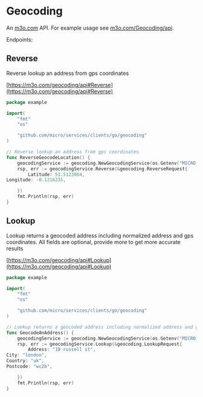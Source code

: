 # Geocoding

An [m3o.com](https://m3o.com) API. For example usage see [m3o.com/Geocoding/api](https://m3o.com/Geocoding/api).

Endpoints:

## Reverse

Reverse lookup an address from gps coordinates


[https://m3o.com/geocoding/api#Reverse](https://m3o.com/geocoding/api#Reverse)

```go
package example

import(
	"fmt"
	"os"

	"github.com/micro/services/clients/go/geocoding"
)

// Reverse lookup an address from gps coordinates
func ReverseGeocodeLocation() {
	geocodingService := geocoding.NewGeocodingService(os.Getenv("MICRO_API_TOKEN"))
	rsp, err := geocodingService.Reverse(&geocoding.ReverseRequest{
		Latitude: 51.5123064,
Longitude: -0.1216235,

	})
	fmt.Println(rsp, err)
}
```
## Lookup

Lookup returns a geocoded address including normalized address and gps coordinates. All fields are optional, provide more to get more accurate results


[https://m3o.com/geocoding/api#Lookup](https://m3o.com/geocoding/api#Lookup)

```go
package example

import(
	"fmt"
	"os"

	"github.com/micro/services/clients/go/geocoding"
)

// Lookup returns a geocoded address including normalized address and gps coordinates. All fields are optional, provide more to get more accurate results
func GeocodeAnAddress() {
	geocodingService := geocoding.NewGeocodingService(os.Getenv("MICRO_API_TOKEN"))
	rsp, err := geocodingService.Lookup(&geocoding.LookupRequest{
		Address: "10 russell st",
City: "london",
Country: "uk",
Postcode: "wc2b",

	})
	fmt.Println(rsp, err)
}
```
